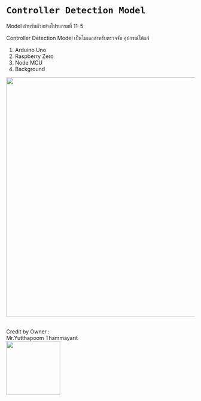
# `Controller Detection Model`
Model สำหรับตัวอย่างโปรแกรมที่ 11-5

Controller Detection Model เป็นโมเดลสำหรับตรวจจับ อุปกรณ์ได้แก่
1) Arduino Uno
2) Raspberry Zero
3) Node MCU
4) Background
<img src="https://github.com/YutthapoomTh/ControllerModel/assets/76672890/58d982a3-27b4-4a59-9c1e-18c79f68a80f" width="640"/>
<br><br>

Credit by Owner :<br> Mr.Yutthapoom Thammayarit <br>
<img src="https://github.com/YutthapoomTh/ControllerModel/assets/76672890/d5f25dd5-119a-4ed9-b810-54d9ab6385c7" width="144"/>
